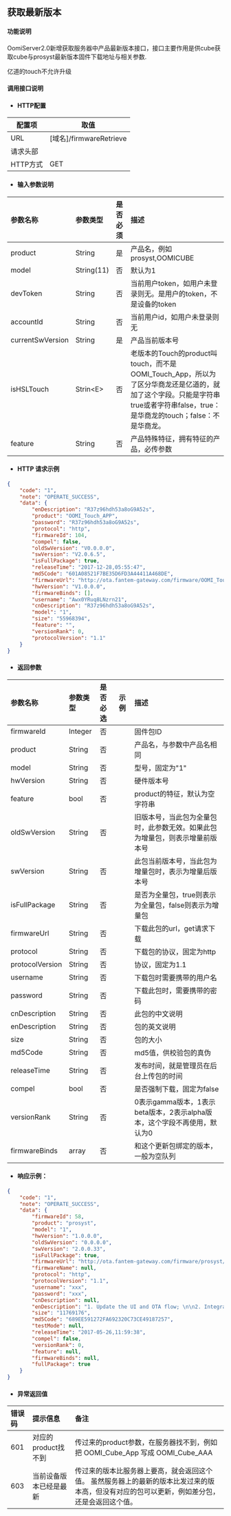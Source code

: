 ## 获取最新版本

#### 功能说明

OomiServer2.0新增获取服务器中产品最新版本接口，接口主要作用是供cube获取cube与prosyst最新版本固件下载地址与相关参数.

亿道的touch不允许升级

#### 调用接口说明

* #### HTTP配置

| 配置项 | 取值 |
| --- | --- |
| URL | \[域名\]/firmwareRetrieve |
| 请求头部 |  |
| HTTP方式 | GET |

* #### 输入参数说明

| 参数名称 | 参数类型 | 是否必须 | 描述 |
| :--- | :--- | :--- | :--- |
| product | String | 是 | 产品名，例如prosyst,OOMICUBE |
| model | String\(11\) | 否 | 默认为1 |
| devToken | String | 否 | 当前用户token，如用户未登录则无。是用户的token，不是设备的token |
| accountId | String | 否 | 当前用户id，如用户未登录则无 |
| currentSwVersion | String | 是 | 产品当前版本号 |
| isHSLTouch | Strin&lt;E&gt; | 否 | 老版本的Touch的product叫touch，而不是OOMI\_Touch\_App，所以为了区分华商龙还是亿道的，就加了这个字段。只能是字符串true或者字符串false，true：是华商龙的touch；false：不是华商龙。 |
| feature | String | 否 | 产品特殊特征，拥有特征的产品，必传参数 |

* #### HTTP 请求示例

```json
{
    "code": "1",
    "note": "OPERATE_SUCCESS",
    "data": {
        "enDescription": "R37z96hdh53a8oG9A52s",
        "product": "OOMI_Touch_APP",
        "password": "R37z96hdh53a8oG9A52s",
        "protocol": "http",
        "firmwareId": 104,
        "compel": false,
        "oldSwVersion": "V0.0.0.0",
        "swVersion": "V2.0.6.5",
        "isFullPackage": true,
        "releaseTime": "2017-12-28,05:55:47",
        "md5Code": "601A08521F7BE35D6FD3A44411A468DE",
        "firmwareUrl": "http://ota.fantem-gateway.com/firmware/OOMI_Touch_APP/1/2/V1-0-0-0/OOMI_Touch_APP-V0.0.0.0-V2.0.6.5.apk",
        "hwVersion": "V1.0.0.0",
        "firmwareBinds": [],
        "username": "Awx0YRuq8LNzrn21",
        "cnDescription": "R37z96hdh53a8oG9A52s",
        "model": "1",
        "size": "55968394",
        "feature": "",
        "versionRank": 0,
        "protocolVersion": "1.1"
    }
}
```

* #### 返回参数

| 参数名称 | 参数类型 | 是否必选 | 示例 | 描述 |
| :--- | :--- | :--- | :--- | :--- |
| firmwareId | Integer | 否 |  | 固件包ID |
| product | String | 否 |  | 产品名，与参数中产品名相同 |
| model | String | 否 |  | 型号，固定为"1" |
| hwVersion | String | 否 |  | 硬件版本号 |
| feature | bool | 否 |  | product的特征，默认为空字符串 |
| oldSwVersion | String | 否 |  | 旧版本号，当此包为全量包时，此参数无效。如果此包为增量包，则表示增量前版本号 |
| swVersion | String | 否 |  | 此包当前版本号，当此包为增量包时，表示为增量后版本号 |
| isFullPackage | String | 否 |  | 是否为全量包，true则表示为全量包，false则表示为增量包 |
| firmwareUrl | String | 否 |  | 下载此包的url，get请求下载 |
| protocol | String | 否 |  | 下载包的协议，固定为http |
| protocolVersion | String | 否 |  | 协议，固定为1.1 |
| username | String | 否 |  | 下载包时需要携带的用户名 |
| password | String | 否 |  | 下载此包时，需要携带的密码 |
| cnDescription | String | 否 |  | 此包的中文说明 |
| enDescription | String | 否 |  | 包的英文说明 |
| size | String | 否 |  | 包的大小 |
| md5Code | String | 否 |  | md5值，供校验包的真伪 |
| releaseTime | String | 否 |  | 发布时间，就是管理员在后台上传包的时间 |
| compel | bool | 否 |  | 是否强制下载，固定为false |
| versionRank | String | 否 |  | 0表示gamma版本，1表示beta版本，2表示alpha版本，这个字段不再使用，默认为0 |
| firmwareBinds | array | 否 |  | 和这个更新包绑定的版本，一般为空队列 |

* #### 响应示例：

```json
{
    "code": "1",
    "note": "OPERATE_SUCCESS",
    "data": {
        "firmwareId": 58,
        "product": "prosyst",
        "model": "1",
        "hwVersion": "1.0.0.0",
        "oldSwVersion": "0.0.0.0",
        "swVersion": "2.0.0.33",
        "isFullPackage": true,
        "firmwareUrl": "http://ota.fantem-gateway.com/firmware/prosyst/1/2/1-0-0-0/prosyst-0.0.0.0-2.0.0.33.apk",
        "firmwareName": null,
        "protocol": "http",
        "protocolVersion": "1.1",
        "username": "xxx",
        "password": "xxx",
        "cnDescription": null,
        "enDescription": "1. Update the UI and OTA flow; \n\n2. Integrate more Devices.\n\n3. Bugs fixing.",
        "size": "11769176",
        "md5Code": "689EE591272FA692320C73CE49187257",
        "testMode": null,
        "releaseTime": "2017-05-26,11:59:38",
        "compel": false,
        "versionRank": 0,
        "feature": null,
        "firmwareBinds": null,
        "fullPackage": true
    }
}
```

* #### 异常返回值

| 错误码 | 提示信息 | 备注 |
| :--- | :--- | :--- |
| 601 | 对应的product找不到 | 传过来的product参数，在服务器找不到，例如把 OOMI\_Cube\_App 写成 OOMI\_Cube\_AAA |
| 603 | 当前设备版本已经是最新 | 传过来的版本比服务器上要高，就会返回这个值。 虽然服务器上的最新的版本比发过来的版本高，但没有对应的包可以更新，例如差分包，还是会返回这个值。 |



